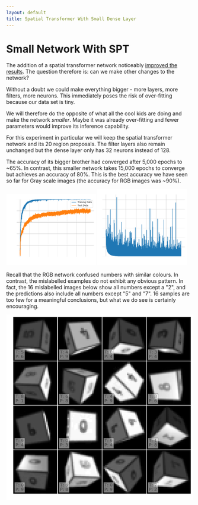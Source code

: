 ```yaml
---
layout: default
title: Spatial Transformer With Small Dense Layer
---
```


# Small Network With SPT

The addition of a spatial transformer network
noticeably [improved the results](a_simple_gray_transformer).
The question therefore is: can we make other changes to the network?

Without a doubt we could make everything bigger - more layers, more filters,
more neurons. This immediately poses the risk of over-fitting because our data
set is tiny.

We will therefore do the opposite of what all the cool kids are doing and make
the network *smaller*. Maybe it was already over-fitting and fewer parameters
would improve its inference capability.

For this experiment in particular we will keep the spatial transformer network
and its 20 region proposals. The filter layers also remain unchanged but the
dense layer only has 32 neurons instead of 128.

The accuracy of its bigger brother had converged after 5,000 epochs to ~65%. In
contrast, this smaller network takes 15,000 epochs to converge but achieves an
accuracy of 80%. This is the best accuracy we have seen so far for Gray scale
images (the accuracy for RGB images was ~90%).

<img src="w32h32-L-dense32-stn20-knet90-ktrans90-accuracy.png" width="48%">
<img src="w32h32-L-dense32-stn20-knet90-ktrans90-cost.png" width="48%">


Recall that the RGB network confused numbers with similar colours. In contrast,
the mislabelled examples do not exhibit any obvious pattern. In fact, the 16
mislabelled images below show all numbers except a "2", and the predictions
also include all numbers except "5" and "7". 16 samples are too few for a
meaningful conclusions, but what we do see is certainly encouraging.

![](w32h32-L-dense32-stn20-knet90-ktrans90-wrong.png)
